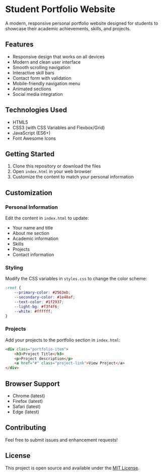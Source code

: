 # Student Portfolio Website

A modern, responsive personal portfolio website designed for students to showcase their academic achievements, skills, and projects.

## Features

- Responsive design that works on all devices
- Modern and clean user interface
- Smooth scrolling navigation
- Interactive skill bars
- Contact form with validation
- Mobile-friendly navigation menu
- Animated sections
- Social media integration

## Technologies Used

- HTML5
- CSS3 (with CSS Variables and Flexbox/Grid)
- JavaScript (ES6+)
- Font Awesome Icons

## Getting Started

1. Clone this repository or download the files
2. Open `index.html` in your web browser
3. Customize the content to match your personal information

## Customization

### Personal Information
Edit the content in `index.html` to update:
- Your name and title
- About me section
- Academic information
- Skills
- Projects
- Contact information

### Styling
Modify the CSS variables in `styles.css` to change the color scheme:
```css
:root {
    --primary-color: #2563eb;
    --secondary-color: #1e40af;
    --text-color: #1f2937;
    --light-bg: #f3f4f6;
    --white: #ffffff;
}
```

### Projects
Add your projects to the portfolio section in `index.html`:
```html
<div class="portfolio-item">
    <h3>Project Title</h3>
    <p>Project description</p>
    <a href="#" class="project-link">View Project</a>
</div>
```

## Browser Support

- Chrome (latest)
- Firefox (latest)
- Safari (latest)
- Edge (latest)

## Contributing

Feel free to submit issues and enhancement requests!

## License

This project is open source and available under the [MIT License](LICENSE). 